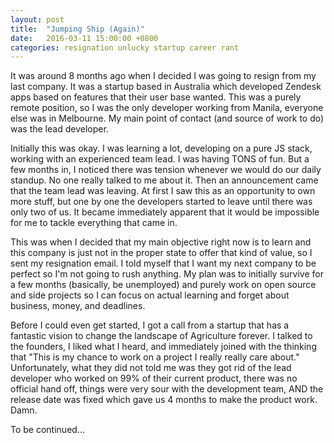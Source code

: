 ```yaml
---
layout: post
title:  "Jumping Ship (Again)"
date:   2016-03-11 15:00:00 +0800
categories: resignation unlucky startup career rant
---
```

It was around 8 months ago when I decided I was going to resign from my last company. It was a startup based in Australia which developed Zendesk apps based on features that their user base wanted. This was a purely remote position, so I was the only developer working from Manila, everyone else was in Melbourne. My main point of contact (and source of work to do) was the lead developer.

Initially this was okay. I was learning a lot, developing on a pure JS stack, working with an experienced team lead. I was having TONS of fun. But a few months in, I noticed there was tension whenever we would do our daily standup. No one really talked to me about it. Then an announcement came that the team lead was leaving. At first I saw this as an opportunity to own more stuff, but one by one the developers started to leave until there was only two of us. It became immediately apparent that it would be impossible for me to tackle everything that came in.

This was when I decided that my main objective right now is to learn and this company is just not in the proper state to offer that kind of value, so I sent my resignation email. I told myself that I want my next company to be perfect so I'm not going to rush anything. My plan was to initially survive for a few months (basically, be unemployed) and purely work on open source and side projects so I can focus on actual learning and forget about business, money, and deadlines.

Before I could even get started, I got a call from a startup that has a fantastic vision to change the landscape of Agriculture forever. I talked to the founders, I liked what I heard, and immediately joined with the thinking that "This is my chance to work on a project I really really care about." Unfortunately, what they did not told me was they got rid of the lead developer who worked on 99% of their current product, there was no official hand off, things were very sour with the development team, AND the release date was fixed which gave us 4 months to make the product work. Damn.

To be continued...

